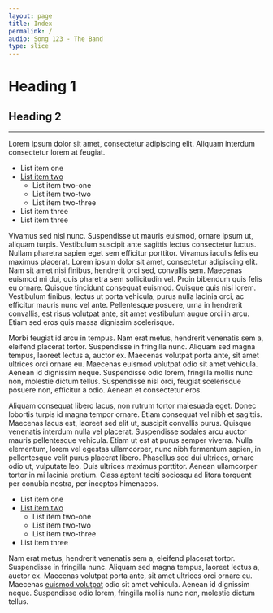```yaml
---
layout: page
title: Index
permalink: /
audio: Song 123 - The Band
type: slice
---
```


# Heading 1

## Heading 2

---

Lorem ipsum dolor sit amet, consectetur adipiscing elit. Aliquam interdum consectetur lorem at feugiat.

* List item one
* [List item two](some-other-thing.md)
  * List item two-one
  * List item two-two
  * List item two-three
* List item three
* List item three

Vivamus sed nisl nunc. Suspendisse ut mauris euismod, ornare ipsum ut, aliquam turpis. Vestibulum suscipit ante sagittis
lectus consectetur luctus. Nullam pharetra sapien eget sem efficitur porttitor. Vivamus iaculis felis eu maximus
placerat. Lorem ipsum dolor sit amet, consectetur adipiscing elit. Nam sit amet nisi finibus, hendrerit orci sed,
convallis sem. Maecenas euismod mi dui, quis pharetra sem sollicitudin vel. Proin bibendum quis felis eu ornare. Quisque
tincidunt consequat euismod. Quisque quis nisi lorem. Vestibulum finibus, lectus ut porta vehicula, purus nulla lacinia
orci, ac efficitur mauris nunc vel ante. Pellentesque posuere, urna in hendrerit convallis, est risus volutpat ante, sit
amet vestibulum augue orci in arcu. Etiam sed eros quis massa dignissim scelerisque.

Morbi feugiat id arcu in tempus. Nam erat metus, hendrerit venenatis sem a, eleifend placerat tortor. Suspendisse in
fringilla nunc. Aliquam sed magna tempus, laoreet lectus a, auctor ex. Maecenas volutpat porta ante, sit amet ultrices
orci ornare eu. Maecenas euismod volutpat odio sit amet vehicula. Aenean id dignissim neque. Suspendisse odio lorem,
fringilla mollis nunc non, molestie dictum tellus. Suspendisse nisl orci, feugiat scelerisque posuere non, efficitur a
odio. Aenean et consectetur eros.

Aliquam consequat libero lacus, non rutrum tortor malesuada eget. Donec lobortis turpis id magna tempor ornare. Etiam
consequat vel nibh et sagittis. Maecenas lacus est, laoreet sed elit ut, suscipit convallis purus. Quisque venenatis
interdum nulla vel placerat. Suspendisse sodales arcu auctor mauris pellentesque vehicula. Etiam ut est at purus semper
viverra. Nulla elementum, lorem vel egestas ullamcorper, nunc nibh fermentum sapien, in pellentesque velit purus
placerat libero. Phasellus sed dui ultrices, ornare odio ut, vulputate leo. Duis ultrices maximus porttitor. Aenean
ullamcorper tortor in mi lacinia pretium. Class aptent taciti sociosqu ad litora torquent per conubia nostra, per
inceptos himenaeos.

* List item one
* [List item two](some-other-thing.md)
  * List item two-one
  * List item two-two
  * List item two-three
* List item three

Nam erat metus, hendrerit venenatis sem a, eleifend placerat tortor. Suspendisse in fringilla nunc. Aliquam sed magna
tempus, laoreet lectus a, auctor ex. Maecenas volutpat porta ante, sit amet ultrices orci ornare eu.
Maecenas [euismod volutpat](some-other-thing.md) odio sit amet vehicula. Aenean id dignissim neque. Suspendisse odio
lorem, fringilla mollis nunc non, molestie dictum tellus.
